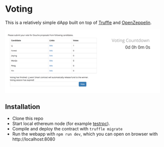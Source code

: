 # Voting

This is a relatively simple dApp built on top of [Truffle](http://truffleframework.com/)
and [OpenZeppelin](https://openzeppelin.org).

![Screenshot](screenshot.png)

## Installation

* Clone this repo
* Start local ethereum node (for example [testrpc](https://www.npmjs.com/package/ethereumjs-testrpc)).
* Compile and deploy the contract with `truffle migrate`
* Run the webapp with `npm run dev`, which you can open on browser with http://localhost:8080 
